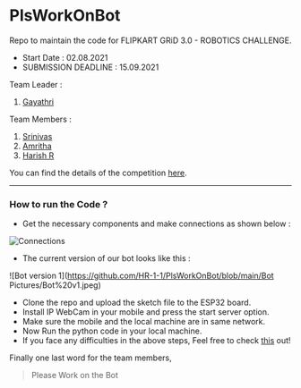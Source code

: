 # PlsWorkOnBot
Repo to maintain the code for FLIPKART GRiD 3.0 - ROBOTICS CHALLENGE.
- Start Date : 02.08.2021
- SUBMISSION DEADLINE : 15.09.2021

Team Leader :
1. [Gayathri]

Team Members :
1. [Srinivas]
2. [Amritha]
3. [Harish R]

You can find the details of the competition [here].

[here]: https://dare2compete.com/hackathon/flipkart-grid-30-robotics-challenge-flipkart-grid-30-flipkart-175210?lb=2IBbUeg#tab-detail
[Srinivas]: https://github.com/Srrrrini
[Harish R]: https://github.com/HR-1-1
[Gayathri]: https://github.com/Gayathriboddu2001
[Amritha]: https://github.com/amritha3212

---

### How to run the Code ?

- Get the necessary components and make connections as shown below :

![Connections](https://github.com/HR-1-1/PlsWorkOnBot/blob/main/BotPictures/Connections.png)

- The current version of our bot looks like this :

![Bot version 1](https://github.com/HR-1-1/PlsWorkOnBot/blob/main/Bot Pictures/Bot%20v1.jpeg)

- Clone the repo and upload the sketch file to the ESP32 board.
- Install IP WebCam in your mobile and press the start server option.
- Make sure the mobile and the local machine are in same network.
- Now Run the python code in your local machine.
- If you face any difficulties in the above steps, Feel free to check [this] out!

[this]: http://www.lasesp.com/article/16300624989611547/ESP32_WiFi%20Bot%20Controlled%20by%20Python


Finally one last word for the team members,
> Please Work on the Bot
